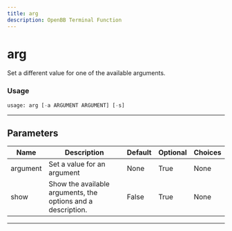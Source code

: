 ```yaml
---
title: arg
description: OpenBB Terminal Function
---
```


# arg

Set a different value for one of the available arguments.

### Usage 
```python
usage: arg [-a ARGUMENT ARGUMENT] [-s]
```
---
## Parameters

| Name | Description | Default | Optional | Choices |
| ---- | ----------- | ------- | -------- | ------- |
| argument | Set a value for an argument | None | True | None |
| show | Show the available arguments, the options and a description. | False | True | None |
---
